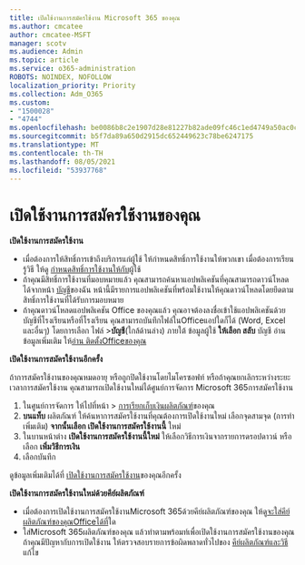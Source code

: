 ```yaml
---
title: เปิดใช้งานการสมัครใช้งาน Microsoft 365 ของคุณ
ms.author: cmcatee
author: cmcatee-MSFT
manager: scotv
ms.audience: Admin
ms.topic: article
ms.service: o365-administration
ROBOTS: NOINDEX, NOFOLLOW
localization_priority: Priority
ms.collection: Adm_O365
ms.custom:
- "1500028"
- "4744"
ms.openlocfilehash: be0086b8c2e1907d28e81227b82ade09fc46c1ed4749a50ac0c776eb431ece56
ms.sourcegitcommit: b5f7da89a650d2915dc652449623c78be6247175
ms.translationtype: MT
ms.contentlocale: th-TH
ms.lasthandoff: 08/05/2021
ms.locfileid: "53937768"
---
```

# <a name="activate-your-subscription"></a>เปิดใช้งานการสมัครใช้งานของคุณ

**เปิดใช้งานการสมัครใช้งาน**

- เมื่อต้องการให้สิทธิ์การเข้าถึงบริการแก่ผู้ใช้ ให้กําหนดสิทธิ์การใช้งานให้พวกเขา เมื่อต้องการเรียนรู้วิธี ให้ดู [กําหนดสิทธิ์การใช้งานให้กับ](/microsoft-365/admin/manage/assign-licenses-to-users)ผู้ใช้
- ถ้าคุณมีสิทธิ์การใช้งานที่มอบหมายแล้ว คุณสามารถค้นหาแอปพลิเคชันที่คุณสามารถดาวน์โหลดได้จากหน้า [บัญชี](https://portal.office.com/account/#installs)ของฉัน หน้านี้มีรายการแอปพลิเคชันที่พร้อมใช้งานให้คุณดาวน์โหลดโดยยึดตามสิทธิ์การใช้งานที่ได้รับการมอบหมาย
- ถ้าคุณดาวน์โหลดแอปพลิเคชัน Office ของคุณแล้ว คุณอาจต้องลงชื่อเข้าใช้แอปพลิเคชันด้วยบัญชีที่โรงเรียนหรือที่โรงเรียน คุณสามารถบันทึกไฟล์ในOfficeแอปใดก็ได้ (Word, Excel และอื่นๆ) โดยการเลือก ไฟล์ >**บัญชี**(ใกล้ด้านล่าง) ภายใต้ ข้อมูลผู้ใช้ **ให้เลือก สลับ** บัญชี อ่านข้อมูลเพิ่มเติม ให้[อ่าน ติดตั้งOfficeของคุณ](/microsoft-365/admin/setup/install-applications)

**เปิดใช้งานการสมัครใช้งานอีกครั้ง**

ถ้าการสมัครใช้งานของคุณหมดอายุ หรือถูกปิดใช้งานโดยไมโครซอฟท์ หรือถ้าคุณยกเลิกระหว่างระยะเวลาการสมัครใช้งาน คุณสามารถเปิดใช้งานใหม่ได้ศูนย์การจัดการ Microsoft 365การสมัครใช้งาน

1. ในศูนย์การจัดการ ให้ไปที่หน้า  >  [การเรียกเก็บเงินผลิตภัณฑ์](https://go.microsoft.com/fwlink/p/?linkid=842054)ของคุณ
2. **บนแท็บ** ผลิตภัณฑ์ ให้ค้นหาการสมัครใช้งานที่คุณต้องการเปิดใช้งานใหม่ เลือกจุดสามจุด (การทําเพิ่มเติม) **จากนั้นเลือก เปิดใช้งานการสมัครใช้งานนี้** ใหม่
3. ในบานหน้าต่าง **เปิดใช้งานการสมัครใช้งานนี้ใหม่** ให้เลือกวิธีการเงินจากรายการดรอปดาวน์ หรือเลือก **เพิ่มวิธีการเงิน**
4. เลือกบันทึก

ดูข้อมูลเพิ่มเติมได้ที่ [เปิดใช้งานการสมัครใช้งาน](/microsoft-365/commerce/subscriptions/reactivate-your-subscription)ของคุณอีกครั้ง

**เปิดใช้งานการสมัครใช้งานใหม่ด้วยคีย์ผลิตภัณฑ์**

- เมื่อต้องการเปิดใช้งานการสมัครใช้งานMicrosoft 365ด้วยคีย์ผลิตภัณฑ์ของคุณ ให้ดู[จะใส่คีย์ผลิตภัณฑ์ของคุณOfficeได้ที่](https://support.office.com/article/where-to-enter-your-office-product-key-0a82e5ae-739e-4b92-a6f4-2ec780c185db)ใด
- ใส่Microsoft 365ผลิตภัณฑ์ของคุณ แล้วทําตามพร้อมท์เพื่อเปิดใช้งานการสมัครใช้งานของคุณ ถ้าคุณมีปัญหากับการเปิดใช้งาน ให้ตรวจสอบรายการข้อผิดพลาดทั่วไปของ [คีย์ผลิตภัณฑ์และวิธี](/microsoft-365/commerce/product-key-errors-and-solutions)แก้ไข